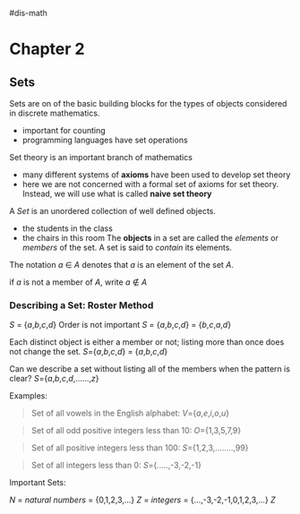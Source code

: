 #dis-math 
# Chapter 2

## Sets

Sets are on of the basic building blocks for the types of objects considered in discrete mathematics.
- important for counting 
- programming languages have set operations

Set theory is an important branch of mathematics
- many different systems of **axioms** have been used to develop set theory
- here we are not concerned with a formal set of axioms for set theory. Instead, we will use what is called **naive set theory** 

A *Set* is an unordered collection of well defined objects.
- the students in the class
- the chairs in this room
The **objects** in a set are called the *elements* or *members* of the set. A set is said to *contain* its elements.

The notation *a* $\in$ *A* denotes that *a* is an element of the set *A*.

if *a* is not a member of *A*, write *a* $\notin$ *A*

### Describing a Set: Roster Method

*S* = {*a*,*b*,*c*,*d*}
Order is not important
*S* = {*a*,*b*,*c*,*d*} = {*b*,*c*,*a*,*d*}

Each distinct object is either a member or not; listing more than once does not change the set.
*S*={*a*,*b*,*c*,*d*} = {*a*,*b*,*c*,*d*}

Can we describe a set without listing all of the members when the pattern is clear?
*S*={*a*,*b*,*c*,*d*,......,*z*}

Examples:
>Set of all vowels in the English alphabet:
*V*={*a*,*e*,*i*,*o*,*u*}

>Set of all odd positive integers less than 10:
*O*={1,3,5,7,9}

>Set of all positive integers less than 100:
*S*={1,2,3,........,99}

>Set of all integers less than 0:
*S*={.....,-3,-2,-1}

Important Sets:

*N* = *natural numbers* = {0,1,2,3,...}
*Z* = *integers* = {...,-3,-2,-1,0,1,2,3,...}
*Z*
